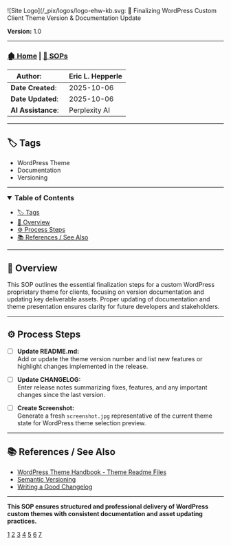 <!-- 🔗 Custom Stylesheet -->
<link rel="stylesheet" href="../../_css/main.css">

<!-- 🖼️ Site Logo -->
![Site Logo](/_pix/logos/logo-ehw-kb.svg: 🚦 Finalizing WordPress Custom Client Theme Version & Documentation Update

**Version:** 1.0

***

### [🏚️ Home](../README.md) | [📁 SOPs](index.md)

| **Author**:        | Eric L. Hepperle |
| ------------------ | ---------------- |
| **Date Created**:  | 2025-10-06       |
| **Date Updated**:  | 2025-10-06       |
| **AI Assistance**: | Perplexity AI    |

***

## 🏷️ Tags

- WordPress Theme
- Documentation
- Versioning

***

<details open>
  <summary style="font-size:1.15em; font-weight:bold;">Table of Contents</summary>

- [🏷️ Tags](#️-tags)
- [📌 Overview](#-overview)
- [⚙️ Process Steps](#️-process-steps)
- [📚 References / See Also](#-references--see-also)

</details>

***

## 📌 Overview

This SOP outlines the essential finalization steps for a custom WordPress proprietary theme for clients, focusing on version documentation and updating key deliverable assets. Proper updating of documentation and theme presentation ensures clarity for future developers and stakeholders.

***

## ⚙️ Process Steps

- [ ] **Update README.md:**  
  Add or update the theme version number and list new features or highlight changes implemented in the release.

- [ ] **Update CHANGELOG:**  
  Enter release notes summarizing fixes, features, and any important changes since the last version.

- [ ] **Create Screenshot:**  
  Generate a fresh `screenshot.jpg` representative of the current theme state for WordPress theme selection preview.

***

## 📚 References / See Also

- [WordPress Theme Handbook - Theme Readme Files](https://developer.wordpress.org/themes/getting-started/README-files/)
- [Semantic Versioning](https://semver.org/)
- [Writing a Good Changelog](https://keepachangelog.com/en/1.0.0/)

***

**This SOP ensures structured and professional delivery of WordPress custom themes with consistent documentation and asset updating practices.**

[1](https://herothemes.com/blog/standard-operating-procedures/)
[2](https://betterdocs.co/how-to-write-a-sop-documentation/)
[3](https://helpjuice.com/blog/sop-templates)
[4](https://brightplugins.com/wp-content/uploads/2024/04/Standard-Operating-Procedure-SOP-for-WordPress-Website-Security-Protocols-Template.pdf)
[5](https://www.notion.com/templates/wordpress-developer-sops)
[6](https://www.notion.com/templates/wordpress-designer-sops)
[7](https://www.resolution.de/post/standard-operating-procedure-templates/)